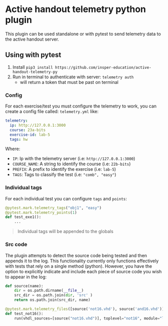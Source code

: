 # Active handout telemetry python plugin

This plugin can be used standalone or with pytest to send telemetry data to the active handout server.

## Using with pytest

1. Install `pip3 install https://github.com/insper-education/active-handout-telemetry-py`
1. Run in terminal to authenticate with server: `telemetry auth` 
    - will return a token that must be past on terminal

### Config

For each exercise/test you must configure the telemetry to work, you can create a config file called: `telemetry.yml` like:

``` yaml
telemetry:
  ip: http://127.0.0.1:3000
  course: 23a-bits
  exercise-id: lab-5
  tags: hw
```

Where:

- `IP`: Ip with the telemetry server (i.e: `http://127.0.0.1:3000`)
- `COURSE_NAME`: A string to identify the course (i.e: `22b-bits`)
- `PREFIX`: A prefix to identify the exercise (i.e: `lab-5`)
- `TAGS`: Tags to classify the test (i.e: `"comb", "easy"`)

### Individual tags

For each individual test you can configure `tags` and `points`:

``` python
@pytest.mark.telemetry_tags("obj1", "easy")
@pytest.mark.telemetry_points(1)
def test_exe1():
    ...
```

> Individual tags will be appended to the globals

### Src code

The plugin attempts to detect the source code being tested and then appends it to the log. This functionality currently only functions effectively with tests that rely on a single method (python). However, you have the option to explicitly indicate and include each piece of source code you wish to appear in the log:

``` python
def source(name):
	dir = os.path.dirname(__file__)
	src_dir = os.path.join(dir, 'src' )
	return os.path.join(src_dir, name)

@pytest.mark.telemetry_files([source('not16.vhd'), source('and16.vhd')])
def test_not16():
    run(vhdl_sources=[source("not16.vhd")], toplevel="not16", module="logComb_cocotb" , testcase='tb_not16', toplevel_lang="vhdl")
```

